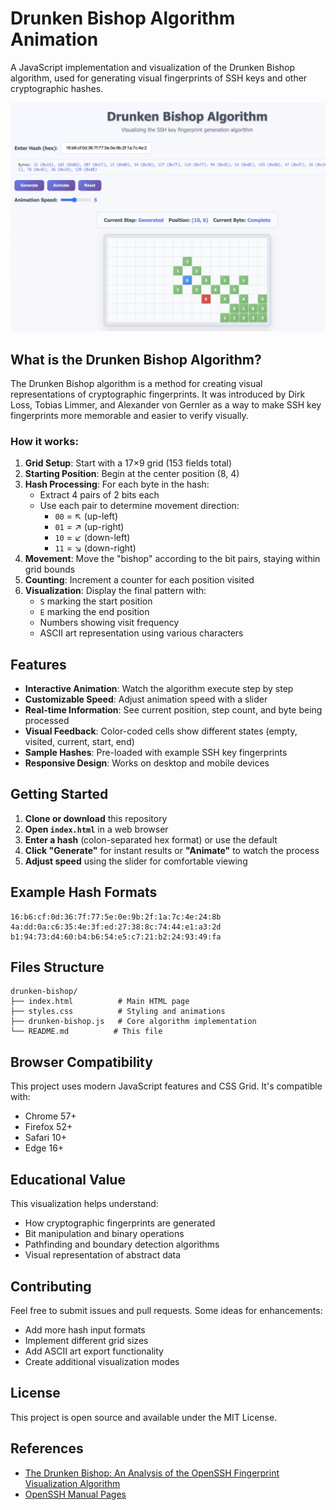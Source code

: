 # Drunken Bishop Algorithm Animation

A JavaScript implementation and visualization of the Drunken Bishop algorithm, used for generating visual fingerprints of SSH keys and other cryptographic hashes.

![alt text](image.png)

## What is the Drunken Bishop Algorithm?

The Drunken Bishop algorithm is a method for creating visual representations of cryptographic fingerprints. It was introduced by Dirk Loss, Tobias Limmer, and Alexander von Gernler as a way to make SSH key fingerprints more memorable and easier to verify visually.

### How it works:

1. **Grid Setup**: Start with a 17×9 grid (153 fields total)
2. **Starting Position**: Begin at the center position (8, 4)
3. **Hash Processing**: For each byte in the hash:
   - Extract 4 pairs of 2 bits each
   - Use each pair to determine movement direction:
     - `00` = ↖ (up-left)
     - `01` = ↗ (up-right) 
     - `10` = ↙ (down-left)
     - `11` = ↘ (down-right)
4. **Movement**: Move the "bishop" according to the bit pairs, staying within grid bounds
5. **Counting**: Increment a counter for each position visited
6. **Visualization**: Display the final pattern with:
   - `S` marking the start position
   - `E` marking the end position
   - Numbers showing visit frequency
   - ASCII art representation using various characters

## Features

- **Interactive Animation**: Watch the algorithm execute step by step
- **Customizable Speed**: Adjust animation speed with a slider
- **Real-time Information**: See current position, step count, and byte being processed
- **Visual Feedback**: Color-coded cells show different states (empty, visited, current, start, end)
- **Sample Hashes**: Pre-loaded with example SSH key fingerprints
- **Responsive Design**: Works on desktop and mobile devices

## Getting Started

1. **Clone or download** this repository
2. **Open `index.html`** in a web browser
3. **Enter a hash** (colon-separated hex format) or use the default
4. **Click "Generate"** for instant results or **"Animate"** to watch the process
5. **Adjust speed** using the slider for comfortable viewing

## Example Hash Formats

```
16:b6:cf:0d:36:7f:77:5e:0e:9b:2f:1a:7c:4e:24:8b
4a:dd:0a:c6:35:4e:3f:ed:27:38:8c:74:44:e1:a3:2d
b1:94:73:d4:60:b4:b6:54:e5:c7:21:b2:24:93:49:fa
```

## Files Structure

```
drunken-bishop/
├── index.html          # Main HTML page
├── styles.css          # Styling and animations
├── drunken-bishop.js   # Core algorithm implementation
└── README.md          # This file
```

## Browser Compatibility

This project uses modern JavaScript features and CSS Grid. It's compatible with:
- Chrome 57+
- Firefox 52+
- Safari 10+
- Edge 16+

## Educational Value

This visualization helps understand:
- How cryptographic fingerprints are generated
- Bit manipulation and binary operations
- Pathfinding and boundary detection algorithms
- Visual representation of abstract data

## Contributing

Feel free to submit issues and pull requests. Some ideas for enhancements:
- Add more hash input formats
- Implement different grid sizes
- Add ASCII art export functionality
- Create additional visualization modes

## License

This project is open source and available under the MIT License.

## References

- [The Drunken Bishop: An Analysis of the OpenSSH Fingerprint Visualization Algorithm](https://www.usenix.org/legacy/events/lisa09/tech/full_papers/perrig/perrig_html/index.html)
- [OpenSSH Manual Pages](https://man.openbsd.org/ssh-keygen.1)
